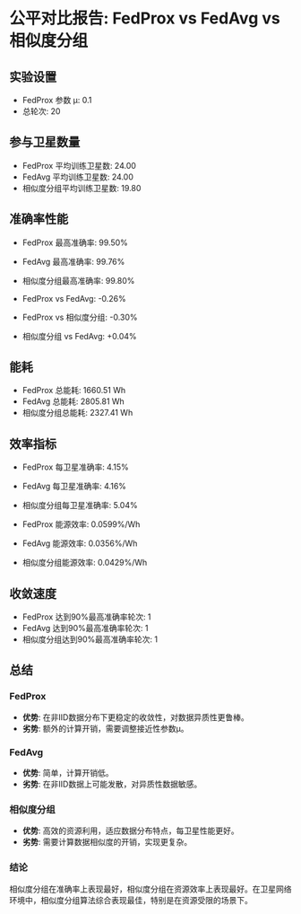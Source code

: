 # 公平对比报告: FedProx vs FedAvg vs 相似度分组

## 实验设置
- FedProx 参数 μ: 0.1
- 总轮次: 20

## 参与卫星数量
- FedProx 平均训练卫星数: 24.00
- FedAvg 平均训练卫星数: 24.00
- 相似度分组平均训练卫星数: 19.80

## 准确率性能
- FedProx 最高准确率: 99.50%
- FedAvg 最高准确率: 99.76%
- 相似度分组最高准确率: 99.80%

- FedProx vs FedAvg: -0.26%
- FedProx vs 相似度分组: -0.30%
- 相似度分组 vs FedAvg: +0.04%

## 能耗
- FedProx 总能耗: 1660.51 Wh
- FedAvg 总能耗: 2805.81 Wh
- 相似度分组总能耗: 2327.41 Wh

## 效率指标
- FedProx 每卫星准确率: 4.15%
- FedAvg 每卫星准确率: 4.16%
- 相似度分组每卫星准确率: 5.04%

- FedProx 能源效率: 0.0599%/Wh
- FedAvg 能源效率: 0.0356%/Wh
- 相似度分组能源效率: 0.0429%/Wh

## 收敛速度
- FedProx 达到90%最高准确率轮次: 1
- FedAvg 达到90%最高准确率轮次: 1
- 相似度分组达到90%最高准确率轮次: 1

## 总结
### FedProx
- **优势**: 在非IID数据分布下更稳定的收敛性，对数据异质性更鲁棒。
- **劣势**: 额外的计算开销，需要调整接近性参数μ。

### FedAvg
- **优势**: 简单，计算开销低。
- **劣势**: 在非IID数据上可能发散，对异质性数据敏感。

### 相似度分组
- **优势**: 高效的资源利用，适应数据分布特点，每卫星性能更好。
- **劣势**: 需要计算数据相似度的开销，实现更复杂。

### 结论
相似度分组在准确率上表现最好，相似度分组在资源效率上表现最好。在卫星网络环境中，相似度分组算法综合表现最佳，特别是在资源受限的场景下。
